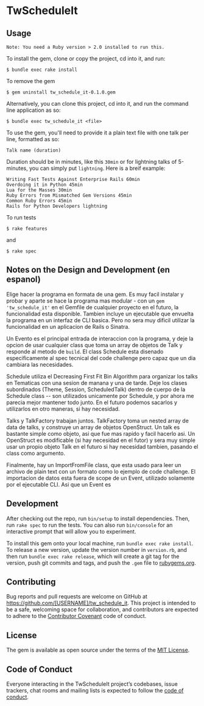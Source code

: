 # TwScheduleIt

## Usage

    Note: You need a Ruby version > 2.0 installed to run this.

To install the gem, clone or copy the project, cd into it, and run:

    $ bundle exec rake install

To remove the gem

    $ gem uninstall tw_schedule_it-0.1.0.gem


Alternatively, you can clone this project, cd into it, and run the command line application as so:

    $ bundle exec tw_schedule_it <file>


To use the gem, you'll need to provide it a plain text file with one talk per line, formatted as so:

    Talk name (duration)

Duration should be in minutes, like this `30min` or for lightning talks of 5-minutes, you can simply put `lightning`. Here is a breif example:

    Writing Fast Tests Against Enterprise Rails 60min
    Overdoing it in Python 45min
    Lua for the Masses 30min
    Ruby Errors from Mismatched Gem Versions 45min
    Common Ruby Errors 45min
    Rails for Python Developers lightning 

To run tests

    $ rake features

and

    $ rake spec


## Notes on the Design and Development (en espanol)

Elige hacer la programa en formata de una gem. Es muy facil instalar y probar y aparte se hace la programa mas modular - con un `gem 'tw_schedule_it'` en el Gemfile de cualquier proyecto en el futuro, la funcionalidad esta disponible. Tambien incluye un ejecutable que envuelta la programa en un interfaz de CLI basica. Pero no sera muy dificil utilizar la funcionalidad en un aplicacion de Rails o Sinatra.

Un Evento es el principal entrada de interaccion con la programa, y deje la opcion de usar cualquier class que toma un array de objetos de Talk y responde al metodo de `build`. El class Schedule esta disenado especificamente al spec tecnical del code challenge pero capaz que un dia cambiara las necesidades.

Schedule utiliza el Decreasing First Fit Bin Algorithm para organizar los talks en Tematicas con una sesion de manana y una de tarde. Deje los clases subordinados (Theme, Session, ScheduledTalk) dentro de cuerpo de la Schedule class -- son utilizados unicamente por Schedule, y por ahora me parecia mejor mantener todo junto. En el futuro podemos sacarlos y utilizarlos en otro maneras, si hay necesidad.

Talks y TalkFactory trabajan juntos. TalkFactory toma un nested array de data de talks, y construye un array de objetos OpenStruct. Un talk es bastante simple como objeto, asi que fue mas rapido y facil hacerlo asi. Un OpenStruct es modificable (si hay necesidad en el futor) y sera muy simple usar un propio objeto Talk en el futuro si hay necesidad tambien, pasando el class como argumento.

Finalmente, hay un ImportFromFile class, que esta usado para leer un archivo de plain text con un formato como lo ejemplo de code challenge. El importacion de datos esta fuera de scope de un Event, utilizado solamente por el ejecutable CLI. Asi que un Event es


## Development

After checking out the repo, run `bin/setup` to install dependencies. Then, run `rake spec` to run the tests. You can also run `bin/console` for an interactive prompt that will allow you to experiment.

To install this gem onto your local machine, run `bundle exec rake install`. To release a new version, update the version number in `version.rb`, and then run `bundle exec rake release`, which will create a git tag for the version, push git commits and tags, and push the `.gem` file to [rubygems.org](https://rubygems.org).

## Contributing

Bug reports and pull requests are welcome on GitHub at https://github.com/[USERNAME]/tw_schedule_it. This project is intended to be a safe, welcoming space for collaboration, and contributors are expected to adhere to the [Contributor Covenant](http://contributor-covenant.org) code of conduct.

## License

The gem is available as open source under the terms of the [MIT License](http://opensource.org/licenses/MIT).

## Code of Conduct

Everyone interacting in the TwScheduleIt project’s codebases, issue trackers, chat rooms and mailing lists is expected to follow the [code of conduct](https://github.com/[USERNAME]/tw_schedule_it/blob/master/CODE_OF_CONDUCT.md).
